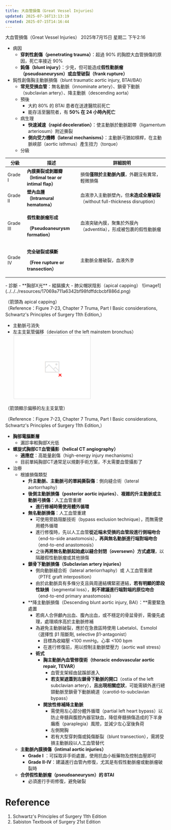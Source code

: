 ```yaml
---
title: 大血管損傷（Great Vessel Injuries）
updated: 2025-07-16T13:13:19
created: 2025-07-15T14:16:44
---
```


大血管損傷（Great Vessel Injuries）
2025年7月15日 星期二
下午2:16
- 病因
  - **穿刺性創傷（penetrating trauma）**：超過 90% 的胸腔大血管損傷的原因，死亡率接近 90%
  - **鈍傷（blunt injury）**：少見，但可能造成**假性動脈瘤（pseudoaneurysm）**或**血管破裂（frank rupture）**
- 鈍性創傷胸主動脈損傷（blunt traumatic aortic injury, BTAI/BAI）
  - **常見受損血管**：無名動脈（innominate artery）、鎖骨下動脈（subclavian artery）、降主動脈（descending aorta）
  - 預後
    - 大約 80% 的 BTAI 患者在送達醫院前死亡
    - 能存活至醫院者，有 **50% 在 24 小時內死亡**
  - 病生理
    - **快速減速（rapid deceleration）**：使主動脈於動脈韌帶（ligamentum arteriosum）附近撕裂
    - **側向受力機轉（lateral mechanisms）**：主動脈弓猶如槓桿，在主動脈峽部（aortic isthmus）產生扭力（torque）
  - 分級
<table>
<colgroup>
<col style="width: 12%" />
<col style="width: 33%" />
<col style="width: 54%" />
</colgroup>
<thead>
<tr class="header">
<th>分級</th>
<th>描述</th>
<th>詳細說明</th>
</tr>
</thead>
<tbody>
<tr class="odd">
<td>Grade I</td>
<td><strong>內膜撕裂或剝離瓣<br />
（Intimal tear or intimal flap）</strong></td>
<td>損傷<strong>僅限於主動脈內膜</strong>，外觀沒有異常，輕微損傷</td>
</tr>
<tr class="even">
<td>Grade II</td>
<td><strong>壁內血腫<br />
（Intramural hematoma）</strong></td>
<td>血液滲入主動脈壁內，但<strong>未造成全層破裂</strong>（without full-thickness disruption）</td>
</tr>
<tr class="odd">
<td>Grade III</td>
<td><p><strong>假性動脈瘤形成</strong></p>
<p><strong>（Pseudoaneurysm formation）</strong></p></td>
<td>血液突破內膜，聚集於外膜內（adventitia），形成被包裹的假性動脈瘤</td>
</tr>
<tr class="even">
<td>Grade IV</td>
<td><p><strong>完全破裂或橫斷</strong></p>
<p><strong>（Free rupture or transection）</strong></p></td>
<td>主動脈全層破裂，血液外滲</td>
</tr>
</tbody>
</table>
- 診斷
  - **胸部X光**
    - 縱膈擴大
    - 肺尖帽狀陰影（apical capping）
![image1](../../../resources/17069a711a6342bf98fdffdcbcbf886d.png)

（箭頭為 apical capping）  
（Reference：Figure 7-23, Chapter 7 Truma, Part I Basic considerations, Schwartz's Principles of Surgery 11th Edition,）
- 主動脈弓消失
- 左主支氣管偏移（deviation of the left mainstem bronchus）
![image2](../../../resources/c862ffae33ed4a8299fcccd5b1ad701e.png)

（箭頭顯示偏移的左主支氣管）

（Reference：Figure 7-23, Chapter 7 Truma, Part I Basic considerations, Schwartz's Principles of Surgery 11th Edition,）
- **胸部電腦斷層**
  - 漏診率較胸部X光低
- **螺旋式胸部CT血管攝影（helical CT angiography）**
  - **適應症**：高能量創傷（high-energy injury mechanisms）
  - 目前單純胸部CT通常足以規劃手術方案，不太需要血管攝影了
- 治療
  - 根據損傷類型
    - **升主動脈、主動脈弓的單純撕裂傷**：側向縫合術（lateral aortorrhaphy）
    - **後側主動脈損傷（posterior aortic injuries）**、**複雜的升主動脈或主動脈弓損傷**：人工血管重建
      - **進行修補時需使用體外循環**
    - **無名動脈損傷**：人工血管重建
      - 可使用旁路阻斷技術（bypass exclusion technique），而無需使用體外循環
      - 進行修復時，先以人工血管**從近端未受損的血管段進行側端吻合**（end-to-side anastomosis），**再與無名動脈進行端對端吻合**（end-to-end anastomosis）
      - 之後**再將無名動脈起始處以縫合封閉（oversewn）方式處理**，以隔離假性動脈瘤或其他損傷
    - **鎖骨下動脈損傷（Subclavian artery injuries）**
      - 側向動脈縫合術（lateral arteriorrhaphy）或 人工血管重建（PTFE graft interposition）
      - 由於此動脈具有多條分支且與周邊結構緊密連結，**若有明顯的節段性缺損**（segmental loss），**則不建議進行端對端的原位吻合**（end-to-end primary anastomosis）
    - **降主動脈損傷（Descending blunt aortic injury, BAI）：**需要緊急處置
      - 若病人合併顱內出血、腹內出血，或不穩定的骨盆骨折，需優先處理，處理順序高於主動脈修補
      - 為避免主動脈破裂，應於在急救區時使用 Labetalol、Esmolol（選擇性 β1 阻斷劑, selective β1-antagonist）
        - 目標為收縮壓 \<100 mmHg，心率 \<100 bpm
        - 在進行修復前，用以控制主動脈壁壓力（aortic wall stress）
      - **術式**
        - **胸主動脈內血管修復術（thoracic endovascular aortic repair, TEVAR）**
          - 血管支架經由鼠蹊部進入
          - **若支架遮蓋到左鎖骨下動脈的開口**（ostia of the left subclavian artery），**且出現相關症狀**，可能需額外進行總頸動脈至鎖骨下動脈繞道（carotid-to-subclavian bypass）
        - **開放性修補降主動脈**
          - 需使用左心部分體外循環（partial left heart bypass）以防止脊髓與腹腔內器官缺血，降低脊髓損傷造成的下半身癱瘓（paraplegia）風險，並減少左心室後負荷
          - 左側開胸
          - 若有大型穿刺傷或鈍傷斷裂（blunt transection），需將受損主動脈段以人工血管替代
  - **主動脈內膜損傷（intimal aortic injuries）**
    - **Grade I** ：可採取非手術處置，使用抗血小板藥物及控制血壓即可
    - **Grade II-IV**：建議進行血管內修復，尤其是有假性動脈瘤或動脈瘤破裂時
  - **合併假性動脈瘤（pseudoaneurysm）的 BTAI**
    - 必須進行手術修復，避免破裂
# Reference
1.  Schwartz's Principles of Surgery 11th Edition
2.  Sabiston Textbook of Surgery 21st Edition
